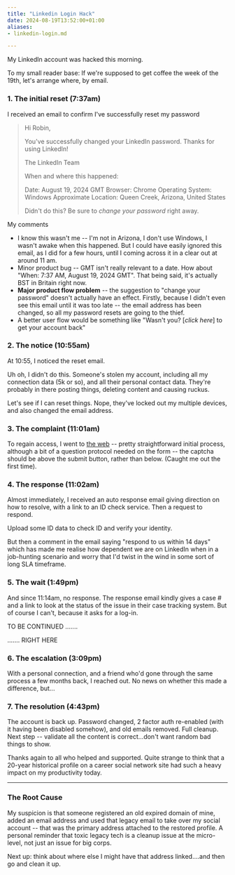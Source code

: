 ```yaml
---
title: "Linkedin Login Hack"
date: 2024-08-19T13:52:00+01:00
aliases:
- linkedin-login.md

---
```


My LinkedIn account was hacked this morning. 

To my small reader base: If we're supposed to get coffee the week of the 19th, let's arrange where, by email.


### 1. The initial reset (7:37am)

I received an email to confirm I've successfully reset my password

> Hi Robin,
> 
> You've successfully changed your LinkedIn password. Thanks for using LinkedIn!
>
> The LinkedIn Team
> 
> When and where this happened:
>
> Date: August 19, 2024 GMT
> Browser: Chrome
> Operating System: Windows
> Approximate Location: Queen Creek, Arizona, United States
>
> Didn't do this? Be sure to _change your password_ right away.

My comments
* I know this wasn't me -- I'm not in Arizona, I don't use Windows, I wasn't awake when this happened. But I could have easily ignored this email, as I did for a few hours, until I coming across it in a clear out at around 11 am.
* Minor product bug -- GMT isn't really relevant to a date. How about "When: 7:37 AM, August 19, 2024 GMT". That being said, it's actually BST in Britain right now.
* **Major product flow problem** -- the suggestion to "change your password" doesn't actually have an effect. Firstly, because I didn't even see this email until it was too late -- the email address has been changed, so all my password resets are going to the thief. 
* A better user flow would be something like "Wasn't you? [_click here_] to get your account back"

### 2. The notice (10:55am)

At 10:55, I noticed the reset email. 

Uh oh, I didn't do this. Someone's stolen my account, including all my connection data (5k or so), and all their personal contact data. They're probably in there posting things, deleting content and causing ruckus. 

Let's see if I can reset things. Nope, they've locked out my multiple devices, and also changed the email address. 

### 3. The complaint (11:01am)

To regain access, I went to [the web](https://www.linkedin.com/help/linkedin/ask/TS-RHA) -- pretty straightforward initial process, although a bit of a question protocol needed on the form -- the captcha should be above the submit button, rather than below. (Caught me out the first time).

### 4. The response (11:02am)

Almost immediately, I received an auto response email giving direction on how to resolve, with a link to an ID check service. Then a request to respond.

Upload some ID data to check ID and verify your identity. 

But then a comment in the email saying "respond to us within 14 days" which has made me realise how dependent we are on LinkedIn when in a job-hunting scenario and worry that I'd twist in the wind in some sort of long SLA timeframe. 

### 5. The wait (1:49pm)

And since 11:14am, no response. The response email kindly gives a case # and a link to look at the status of the issue in their case tracking system. But of course I can't, because it asks for a log-in. 

TO BE CONTINUED .......

....... RIGHT HERE

### 6. The escalation (3:09pm)

With a personal connection, and a friend who'd gone through the same process a few months back, I reached out. No news on whether this made a difference, but...

### 7. The resolution (4:43pm)

The account is back up. Password changed, 2 factor auth re-enabled (with it having been disabled somehow), and old emails removed. Full cleanup. Next step -- validate all the content is correct...don't want random bad things to show. 

Thanks again to all who helped and supported. Quite strange to think that a 20-year historical profile on a career social network site had such a heavy impact on my productivity today.

--------

### The Root Cause

My suspicion is that someone registered an old expired domain of mine, added an email address and used that legacy email to take over my social account -- that was the primary address attached to the restored profile. A personal reminder that toxic legacy tech is a cleanup issue at the micro-level, not just an issue for big corps.

Next up: think about where else I might have that address linked....and then go and clean it up.